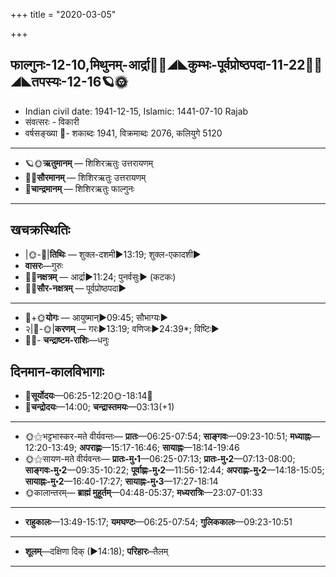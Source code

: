 +++
title = "2020-03-05"

+++
## फाल्गुनः-12-10,मिथुनम्-आर्द्रा🌛🌌◢◣कुम्भः-पूर्वप्रोष्ठपदा-11-22🌌🌞◢◣तपस्यः-12-16🪐🌞
- Indian civil date: 1941-12-15, Islamic: 1441-07-10 Rajab
- संवत्सरः - विकारी
- वर्षसङ्ख्या 🌛- शकाब्दः 1941, विक्रमाब्दः 2076, कलियुगे 5120
___________________
- 🪐🌞**ऋतुमानम्** — शिशिरऋतुः उत्तरायणम्
- 🌌🌞**सौरमानम्** — शिशिरऋतुः उत्तरायणम्
- 🌛**चान्द्रमानम्** — शिशिरऋतुः फाल्गुनः
___________________


## खचक्रस्थितिः
- |🌞-🌛|**तिथिः** — शुक्ल-दशमी►13:19; शुक्ल-एकादशी►  
- **वासरः**—गुरुः  
- 🌌🌛**नक्षत्रम्** — आर्द्रा►11:24; पुनर्वसुः► (कटकः)  
- 🌌🌞**सौर-नक्षत्रम्** — पूर्वप्रोष्ठपदा►  
___________________
- 🌛+🌞**योगः** — आयुष्मान्►09:45; सौभाग्यः►  
- २|🌛-🌞|**करणम्** — गरः►13:19; वणिजः►24:39*; विष्टिः►  
- 🌌🌛- **चन्द्राष्टम-राशिः**—धनुः  


## दिनमान-कालविभागाः
- 🌅**सूर्योदयः**—06:25-12:20🌞️-18:14🌇  
- 🌛**चन्द्रोदयः**—14:00; **चन्द्रास्तमयः**—03:13(+1)  
___________________
- 🌞⚝भट्टभास्कर-मते वीर्यवन्तः— **प्रातः**—06:25-07:54; **साङ्गवः**—09:23-10:51; **मध्याह्नः**—12:20-13:49; **अपराह्णः**—15:17-16:46; **सायाह्नः**—18:14-19:46  
- 🌞⚝सायण-मते वीर्यवन्तः— **प्रातः-मु॰1**—06:25-07:13; **प्रातः-मु॰2**—07:13-08:00; **साङ्गवः-मु॰2**—09:35-10:22; **पूर्वाह्णः-मु॰2**—11:56-12:44; **अपराह्णः-मु॰2**—14:18-15:05; **सायाह्नः-मु॰2**—16:40-17:27; **सायाह्नः-मु॰3**—17:27-18:14  
- 🌞कालान्तरम्— **ब्राह्मं मुहूर्तम्**—04:48-05:37; **मध्यरात्रिः**—23:07-01:33  
___________________
- **राहुकालः**—13:49-15:17; **यमघण्टः**—06:25-07:54; **गुलिककालः**—09:23-10:51  
___________________
- **शूलम्**—दक्षिणा दिक् (►14:18); **परिहारः**–तैलम्  
___________________
